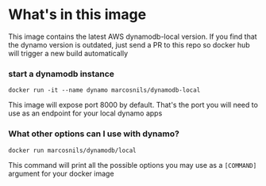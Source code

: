 # What's in this image

This image contains the latest AWS dynamodb-local version. If you find that the dynamo version is outdated, just send a PR to this repo so docker hub will trigger a new build automatically

### start a dynamodb instance

```
docker run -it --name dynamo marcosnils/dynamodb-local
```

This image will expose port 8000 by default. That's the port you will need to use as an endpoint for your local dynamo apps


### What other options can I use with dynamo?

```
docker run marcosnils/dynamodb/local
```

This command will print all the possible options you may use as a `[COMMAND]` argument for your docker image


